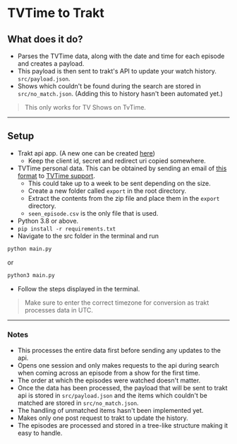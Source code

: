 # TVTime to Trakt

## What does it do?

- Parses the TVTime data, along with the date and time for each episode and creates a payload.
- This payload is then sent to trakt's API to update your watch history. `src/payload.json`.
- Shows which couldn't be found during the search are stored in `src/no_match.json`. (Adding this to history hasn't been automated yet.)

> This only works for TV Shows on TvTime.

---

## Setup

- Trakt api app. (A new one can be created [here](https://trakt.tv/oauth/applications))
    - Keep the client id, secret and redirect uri copied somewhere.
- TVTime personal data. This can be obtained by sending an email of [this format](https://www.datarequests.org/blog/sample-letter-gdpr-access-request/) to [TVTime support](support@tvtime.com).
    - This could take up to a week to be sent depending on the size.
    - Create a new folder called `export` in the root directory.
    - Extract the contents from the zip file and place them in the `export` directory.
    - `seen_episode.csv` is the only file that is used.
- Python 3.8 or above.
- `pip install -r requirements.txt`
- Navigate to the src folder in the terminal and run
```bash
python main.py
```
or
```bash
python3 main.py
```
- Follow the steps displayed in the terminal.

> Make sure to enter the correct timezone for conversion as trakt processes data in UTC.

---

### Notes

- This processes the entire data first before sending any updates to the api.
- Opens one session and only makes requests to the api during search when coming across an episode from a show for the first time.
- The order at which the episodes were watched doesn't matter.
- Once the data has been processed, the payload that will be sent to trakt api is stored in `src/payload.json` and the items which couldn't be matched are stored in `src/no_match.json`.
- The handling of unmatched items hasn't been implemented yet.
- Makes only one post request to trakt to update the history.
- The episodes are processed and stored in a tree-like structure making it easy to handle.
